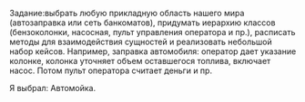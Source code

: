Задание:выбрать любую прикладную область нашего мира (автозаправка или сеть банкоматов), придумать иерархию классов (бензоколонки, насосная, пульт управления оператора и пр.), расписать методы для взаимодействия сущностей и реализовать небольшой набор кейсов.
Например, заправка автомобиля: оператор дает указание колонке, колонка уточняет объем оставшегося топлива, включает насос. Потом пульт оператора считает деньги и пр.

Я выбрал: Автомойка.
